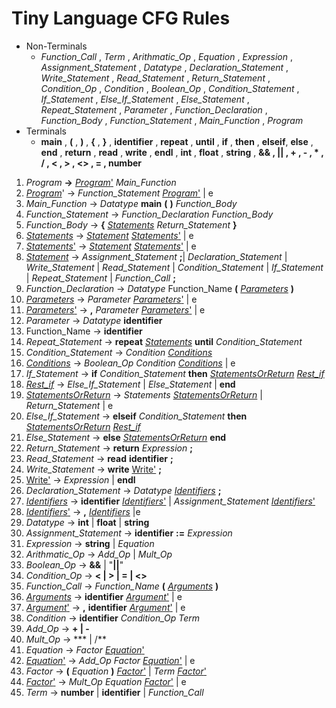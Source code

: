 # Tiny Language CFG Rules

- Non-Terminals
    - *Function_Call* , *Term* , *Arithmatic_Op*  , *Equation* , *Expression* , *Assignment_Statement* , *Datatype*  , *Declaration_Statement* , *Write_Statement* ,  *Read_Statement* ,  *Return_Statement* ,  *Condition_Op* ,  *Condition* ,  *Boolean_Op* ,  *Condition_Statement* ,  *If_Statement* ,  *Else_If_Statement* ,  *Else_Statement* ,  *Repeat_Statement* ,  *Parameter* ,  *Function_Declaration* ,  *Function_Body* ,  *Function_Statement* ,  *Main_Function* ,  *Program*
- Terminals
    - **main** , **(** , **)** , **{** , **}** , **identifier** , **repeat** , **until** , **if** , **then** , **elseif**, **else** , **end** , **return** , **read** , **write** , **endl** , **int** , **float** , **string** , **&& , || , + , - , * , / , < , > , <> , =  , number**
1. *Program* **→** <u>*Program*'</u> *Main_Function*
2. <u>*Program*</u>' → *Function_Statement* <u>*Program*'</u> | e
3. *Main_Function* → *Datatype* **main** **(** **)** *Function_Body*
4. *Function_Statement* → *Function_Declaration* *Function_Body*
5. *Function_Body* → **{** <u>*Statements*</u> *Return_Statement* **}**
6. <u>*Statements*</u> → <u>*Statement*</u> <u>*Statements*'</u> | e
7. <u>*Statements*'</u> → <u>*Statement*</u> <u>*Statements*'</u> | e
8. <u>*Statement*</u> → *Assignment_Statement* **;**| *Declaration_Statement* | *Write_Statement* | *Read_Statement* | *Condition_Statement* | *If_Statement* | *Repeat_Statement* | *Function_Call* **;**
9. *Function_Declaration* → *Datatype* Function_Name **(** <u>*Parameters*</u> **)**
10. <u>*Parameters*</u> → *Parameter* <u>*Parameters*'</u> | e
11. <u>*Parameters*'</u> → **,** *Parameter* <u>*Parameters*'</u> | e
12. *Parameter* → *Datatype* **identifier**
13. Function_Name → **identifier**
14. *Repeat_Statement* → **repeat** <u>*Statements*</u> **until** *Condition_Statement*
15. *Condition_Statement* → *Condition* <u>*Conditions*</u> 
16. <u>*Conditions*</u> → *Boolean_Op* *Condition* <u>*Conditions*</u> | e
17. *If_Statement*  → **if** *Condition_Statement* **then** <u>*StatementsOrReturn*</u> <u>*Rest_if*</u> 
18. <u>*Rest_if*</u>  → *Else_If_Statement* | *Else_Statement* | **end** 
19. <u>*StatementsOrReturn*</u> → *Statements* <u>*StatementsOrReturn*</u> | *Return_Statement* | e
20. *Else_If_Statement*  → **elseif** *Condition_Statement* **then** <u>*StatementsOrReturn*</u> <u>*Rest_if*</u> 
21. *Else_Statement*  → **else** <u>*StatementsOrReturn*</u> **end** 
22. *Return_Statement* → **return** *Expression* **;**
23. *Read_Statement* → **read** **identifier** **;**
24. *Write_Statement* → **write** <u>Write'</u> **;**
25. <u>Write'</u> → *Expression* | **endl** 
26. *Declaration_Statement* → *Datatype* <u>*Identifiers*</u> **;**
27. <u>*Identifiers*</u> → **identifier** <u>*Identifiers*'</u> | *Assignment_Statement* <u>*Identifiers*'</u>
28. <u>*Identifiers*'</u> → **,** <u>*Identifiers*</u> |e
29. *Datatype* → **int** | **float** | **string**
30. *Assignment_Statement* → **identifier** **:=** *Expression* 
31. *Expression* → **string** | *Equation*
32. *Arithmatic_Op* → *Add_Op* | *Mult_Op*
33. *Boolean_Op* → **&&** | "**||**"
34. *Condition_Op* → **< | > | = | <>**
35. *Function_Call* → *Function_Name* **(** <u>*Arguments*</u> **)**
36. <u>*Arguments*</u> → **identifier** <u>*Argument*'</u> | e
37. <u>*Argument*'</u> → **,** **identifier** <u>*Argument*'</u> | e
38. *Condition*  →  **identifier** *Condition_Op* *Term*
39. *Add_Op* →  **+ | -**
40. *Mult_Op* →  *** | /**
41. *Equation* →  *Factor* <u>*Equation*'</u>
42. <u>*Equation*'</u> →  *Add_Op* *Factor* <u>*Equation*'</u> | e
43. *Factor* →  **(** *Equation* **)** <u>*Factor*'</u>  | *Term* <u>*Factor*'</u>
2. <u>*Factor*'</u> →  *Mult_Op* *Equation* <u>*Factor*'</u> | e
45. *Term* →  **number** | **identifier** | *Function_Call*
